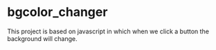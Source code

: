 # bgcolor_changer
This project is based on javascript in which when we click a button the background will change.
